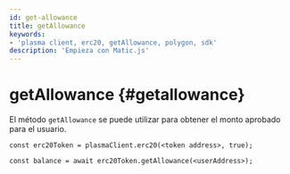 ```yaml
---
id: get-allowance
title: getAllowance
keywords:
- 'plasma client, erc20, getAllowance, polygon, sdk'
description: 'Empieza con Matic.js'
---
```


# getAllowance {#getallowance}

El método `getAllowance` se puede utilizar para obtener el monto aprobado para el usuario.

```
const erc20Token = plasmaClient.erc20(<token address>, true);

const balance = await erc20Token.getAllowance(<userAddress>);
```
